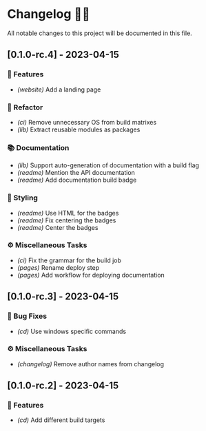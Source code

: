 # Changelog 🐧🎵

All notable changes to this project will be documented in this file.

## [0.1.0-rc.4] - 2023-04-15

### 🎵 Features

- *(website)* Add a landing page

### 🚜 Refactor

- *(ci)* Remove unnecessary OS from build matrixes
- *(lib)* Extract reusable modules as packages

### 📚 Documentation

- *(lib)* Support auto-generation of documentation with a build flag
- *(readme)* Mention the API documentation
- *(readme)* Add documentation build badge

### 🎨 Styling

- *(readme)* Use HTML for the badges
- *(readme)* Fix centering the badges
- *(readme)* Center the badges

### ⚙️ Miscellaneous Tasks

- *(ci)* Fix the grammar for the build job
- *(pages)* Rename deploy step
- *(pages)* Add workflow for deploying documentation

## [0.1.0-rc.3] - 2023-04-15

### 🐛 Bug Fixes

- *(cd)* Use windows specific commands

### ⚙️ Miscellaneous Tasks

- *(changelog)* Remove author names from changelog

## [0.1.0-rc.2] - 2023-04-15

### 🎵 Features

- *(cd)* Add different build targets

<!-- generated by git-cliff -->
